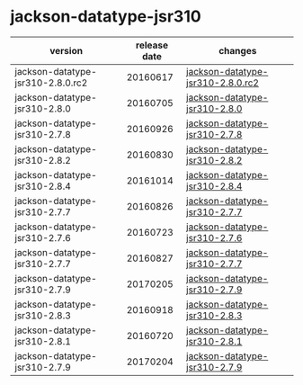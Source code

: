 # jackson-datatype-jsr310	


|version|release date|changes|
|---|---|---|
|jackson-datatype-jsr310-2.8.0.rc2|20160617|[jackson-datatype-jsr310-2.8.0.rc2](./jackson-datatype-jsr310-2.8.0.rc2-20160617.md)|
|jackson-datatype-jsr310-2.8.0|20160705|[jackson-datatype-jsr310-2.8.0](./jackson-datatype-jsr310-2.8.0-20160705.md)|
|jackson-datatype-jsr310-2.7.8|20160926|[jackson-datatype-jsr310-2.7.8](./jackson-datatype-jsr310-2.7.8-20160926.md)|
|jackson-datatype-jsr310-2.8.2|20160830|[jackson-datatype-jsr310-2.8.2](./jackson-datatype-jsr310-2.8.2-20160830.md)|
|jackson-datatype-jsr310-2.8.4|20161014|[jackson-datatype-jsr310-2.8.4](./jackson-datatype-jsr310-2.8.4-20161014.md)|
|jackson-datatype-jsr310-2.7.7|20160826|[jackson-datatype-jsr310-2.7.7](./jackson-datatype-jsr310-2.7.7-20160826.md)|
|jackson-datatype-jsr310-2.7.6|20160723|[jackson-datatype-jsr310-2.7.6](./jackson-datatype-jsr310-2.7.6-20160723.md)|
|jackson-datatype-jsr310-2.7.7|20160827|[jackson-datatype-jsr310-2.7.7](./jackson-datatype-jsr310-2.7.7-20160827.md)|
|jackson-datatype-jsr310-2.7.9|20170205|[jackson-datatype-jsr310-2.7.9](./jackson-datatype-jsr310-2.7.9-20170205.md)|
|jackson-datatype-jsr310-2.8.3|20160918|[jackson-datatype-jsr310-2.8.3](./jackson-datatype-jsr310-2.8.3-20160918.md)|
|jackson-datatype-jsr310-2.8.1|20160720|[jackson-datatype-jsr310-2.8.1](./jackson-datatype-jsr310-2.8.1-20160720.md)|
|jackson-datatype-jsr310-2.7.9|20170204|[jackson-datatype-jsr310-2.7.9](./jackson-datatype-jsr310-2.7.9-20170204.md)|

